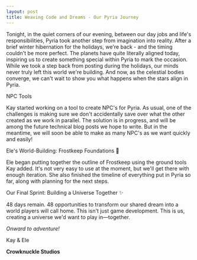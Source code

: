 ```yaml
---
layout: post
title: Weaving Code and Dreams - Our Pyria Journey
---
```


Tonight, in the quiet corners of our evening, between our day jobs and life's responsibilities, Pyria took another step from imagination into reality. After a brief winter hibernation for the holidays, we're back - and the timing couldn't be more perfect. The planets have quite literally aligned today, inspiring us to create something special within Pyria to mark the occasion. While we took a step back from posting during the holidays, our minds never truly left this world we're building. And now, as the celestial bodies converge, we can't wait to show you what happens when the stars align in Pyria.

NPC Tools

Kay started working on a tool to create NPC's for Pyria. As usual, one of the challenges is making sure we don't accidentally save over what the other created as we work in parallel. The solution is in progress, and will be among the future technical blog posts we hope to write. But in the meantime, we will soon be able to make as many NPC's as we want quickly and easily!

Ele's World-Building: Frostkeep Foundations 🏰

Ele began putting together the outline of Frostkeep using the ground tools Kay added. It's not very easy to use at the moment, but we'll get there with enough iteration. She also finished the timeline of everything put in Pyria so far, along with planning for the next steps. 

Our Final Sprint: Building a Universe Together ✨

48 days remain. 48 opportunities to transform our shared dream into a world players will call home.
This isn't just game development. This is us, creating a universe we'd want to play in—together.

*Onward to adventure!*

Kay & Ele

**Crowknuckle Studios**